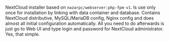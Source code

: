 NextCloud installer based on `nazarpc/webserver:php-fpm-v1`.
Is use only once for installation by linking with data container and database.
Contains NextCloud distributive, MySQL/MariaDB config, Nginx config and does almost all initial configuration automatically.
All you need to do afterwards is just go to Web UI and type login and password for NextCloud administrator. Yes, that simple.
